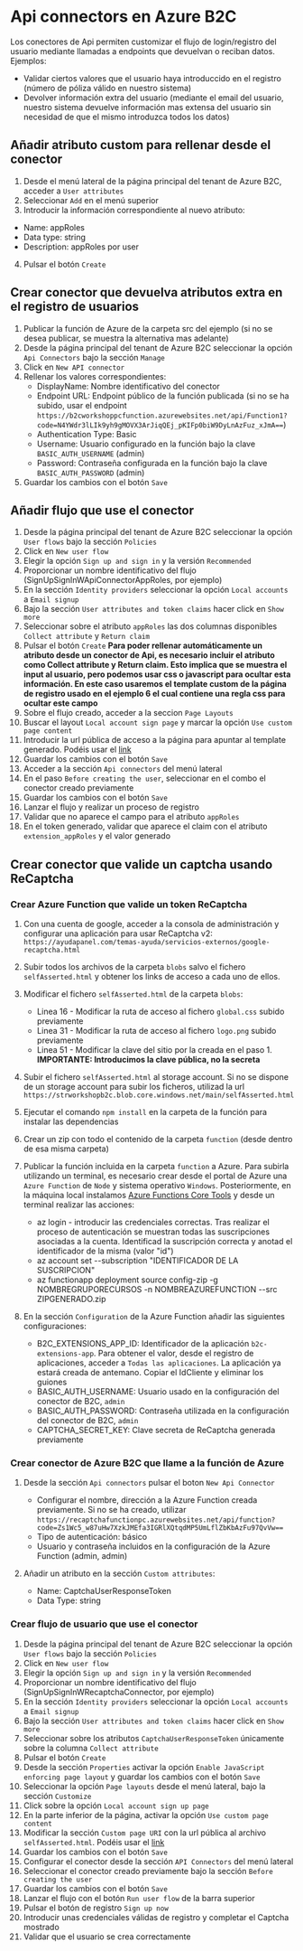 # Api connectors en Azure B2C
Los conectores de Api permiten customizar el flujo de login/registro del usuario mediante llamadas a endpoints que devuelvan o reciban datos. Ejemplos:
- Validar ciertos valores que el usuario haya introduccido en el registro (número de póliza válido en nuestro sistema)
- Devolver información extra del usuario (mediante el email del usuario, nuestro sistema devuelve información mas extensa del usuario sin necesidad de que el mismo introduzca todos los datos)

## Añadir atributo custom para rellenar desde el conector
1. Desde el menú lateral de la página principal del tenant de Azure B2C, acceder a `User attributes`
2. Seleccionar `Add` en el menú superior
3. Introducir la información correspondiente al nuevo atributo:
  - Name: appRoles
  - Data type: string
  - Description: appRoles por user
4. Pulsar el botón `Create`

## Crear conector que devuelva atributos extra en el registro de usuarios
1. Publicar la función de Azure de la carpeta src del ejemplo (si no se desea publicar, se muestra la alternativa mas adelante)
2. Desde la página principal del tenant de Azure B2C seleccionar la opción `Api Connectors` bajo la sección `Manage`
3. Click en `New API connector`
4. Rellenar los valores correspondientes:
    - DisplayName: Nombre identificativo del conector
    - Endpoint URL: Endpoint público de la función publicada (si no se ha subido, usar el endpoint `https://b2cworkshoppcfunction.azurewebsites.net/api/Function1?code=N4YWdr3lLIk9yh9gMOVX3ArJiqQEj_pKIFp0biW9DyLnAzFuz_xJmA==`)
    - Authentication Type: Basic
    - Username: Usuario configurado en la función bajo la clave `BASIC_AUTH_USERNAME` (admin) 
    - Password: Contraseña configurada en la función bajo la clave `BASIC_AUTH_PASSWORD` (admin)
5. Guardar los cambios con el botón `Save`

## Añadir flujo que use el conector
1. Desde la página principal del tenant de Azure B2C seleccionar la opción `User flows` bajo la sección `Policies`
2. Click en `New user flow`
3. Elegir la opción `Sign up and sign in` y la versión `Recommended`
4. Proporcionar un nombre identificativo del flujo (SignUpSignInWApiConnectorAppRoles, por ejemplo)
5. En la sección `Identity providers` seleccionar la opción `Local accounts` a `Email signup`
6. Bajo la sección `User attributes and token claims` hacer click en `Show more`
8. Seleccionar sobre el atributo `appRoles` las dos columnas disponibles `Collect attribute` y `Return claim`
9. Pulsar el botón `Create`
**Para poder rellenar automáticamente un atributo desde un conector de Api, es necesario incluir el atributo como Collect attribute y Return claim. Esto implica que se muestra el input al usuario, pero podemos usar css o javascript para ocultar esta información. En este caso usaremos el template custom de la página de registro usado en el ejemplo 6 el cual contiene una regla css para ocultar este campo**
10. Sobre el flujo creado, acceder a la seccion `Page Layouts`
11. Buscar el layout `Local account sign page` y marcar la opción `Use custom page content`
12. Introducir la url pública de acceso a la página para apuntar al template generado. Podéis usar el [link](https://strworkshopb2c.blob.core.windows.net/main/susi.cshtml)
13. Guardar los cambios con el botón `Save`
14. Acceder a la sección `Api connectors` del menú lateral
15. En el paso `Before creating the user`, seleccionar en el combo el conector creado previamente
16. Guardar los cambios con el botón `Save`
17. Lanzar el flujo y realizar un proceso de registro
18. Validar que no aparece el campo para el atributo `appRoles`
19. En el token generado, validar que aparece el claim con el atributo `extension_appRoles` y el valor generado

## Crear conector que valide un captcha usando ReCaptcha

### Crear Azure Function que valide un token ReCaptcha
1. Con una cuenta de google, acceder a la consola de administración y configurar una aplicación para usar ReCaptcha v2: `https://ayudapanel.com/temas-ayuda/servicios-externos/google-recaptcha.html`

2. Subir todos los archivos de la carpeta `blobs` salvo el fichero `selfAsserted.html` y obtener los links de acceso a cada uno de ellos.

3. Modificar el fichero `selfAsserted.html` de la carpeta `blobs`:
    - Linea 16 - Modificar la ruta de acceso al fichero `global.css` subido previamente
    - Linea 31 - Modificar la ruta de acceso al fichero `logo.png` subido previamente
    - Linea 51 - Modificar la clave del sitio por la creada en el paso 1. **IMPORTANTE: Introducimos la clave pública, no la secreta**

4. Subir el fichero `selfAsserted.html` al storage account. Si no se dispone de un storage account para subir los ficheros, utilizad la url `https://strworkshopb2c.blob.core.windows.net/main/selfAsserted.html`

6. Ejecutar el comando `npm install` en la carpeta de la función para instalar las dependencias

7. Crear un zip con todo el contenido de la carpeta `function` (desde dentro de esa misma carpeta)

8. Publicar la función incluida en la carpeta `function` a Azure. Para subirla utilizando un terminal, es necesario crear desde el portal de Azure una `Azure Function` de `Node` y sistema operativo `Windows`. Posteriormente, en la máquina local instalamos [Azure Functions Core Tools](https://learn.microsoft.com/en-us/azure/azure-functions/functions-run-local) y desde un terminal 
realizar las acciones:
    - az login - introducir las credenciales correctas. Tras realizar el proceso de autenticación se muestran todas las suscripciones asociadas a la cuenta. Identificad la suscripción correcta y anotad el identificador de la misma (valor "id")
    - az account set --subscription "IDENTIFICADOR DE LA SUSCRIPCION"
    - az functionapp deployment source config-zip -g NOMBREGRUPORECURSOS -n NOMBREAZUREFUNCTION --src ZIPGENERADO.zip

9. En la sección `Configuration` de la Azure Function añadir las siguientes configuraciones:
    - B2C_EXTENSIONS_APP_ID: Identificador de la aplicación `b2c-extensions-app`. Para obtener el valor, desde el registro de aplicaciones, acceder a `Todas las aplicaciones`. La aplicación ya estará creada de antemano. Copiar el IdCliente y eliminar los guiones
    - BASIC_AUTH_USERNAME: Usuario usado en la configuración del conector de B2C, `admin`
    - BASIC_AUTH_PASSWORD: Contraseña utilizada en la configuración del conector de B2C, `admin`
    - CAPTCHA_SECRET_KEY: Clave secreta de ReCaptcha generada previamente

### Crear conector de Azure B2C que llame a la función de Azure
1. Desde la sección `Api connectors` pulsar el boton `New Api Connector`
    - Configurar el nombre, dirección a la Azure Function creada previamente. Si no se ha creado, utilizar `https://recaptchafunctionpc.azurewebsites.net/api/function?code=Zs1Wc5_w87uHw7XzkJMEfa3IGRlXQtqdMP5UmLflZbKbAzFu97QvVw==`
    - Tipo de autenticación: básico
    - Usuario y contraseña incluidos en la configuración de la Azure Function (admin, admin)

2. Añadir un atributo en la sección `Custom attributes`:
    - Name: CaptchaUserResponseToken
    - Data Type: string

### Crear flujo de usuario que use el conector
1. Desde la página principal del tenant de Azure B2C seleccionar la opción `User flows` bajo la sección `Policies`
2. Click en `New user flow`
3. Elegir la opción `Sign up and sign in` y la versión `Recommended`
4. Proporcionar un nombre identificativo del flujo (SignUpSignInWRecaptchaConnector, por ejemplo)
5. En la sección `Identity providers` seleccionar la opción `Local accounts` a `Email signup`
6. Bajo la sección `User attributes and token claims` hacer click en `Show more`
7. Seleccionar sobre los atributos `CaptchaUserResponseToken` únicamente sobre la columna `Collect attribute`
8. Pulsar el botón `Create`
9. Desde la sección `Properties` activar la opción `Enable JavaScript enforcing page layout` y guardar los cambios con el botón `Save`
10. Seleccionar la opción `Page layouts` desde el menú lateral, bajo la sección `Customize`
11. Click sobre la opción `Local account sign up page`
12. En la parte inferior de la página, activar la opción `Use custom page content`
13. Modificar la sección `Custom page URI` con la url pública al archivo `selfAsserted.html`. Podéis usar el [link](https://strworkshopb2c.blob.core.windows.net/main/selfAsserted.html)
14. Guardar los cambios con el botón `Save`
15. Configurar el conector desde la sección `API Connectors` del menú lateral
16. Seleccionar el conector creado previamente bajo la sección `Before creating the user`
17. Guardar los cambios con el botón `Save`
18. Lanzar el flujo con el botón `Run user flow` de la barra superior
19. Pulsar el botón de registro `Sign up now`
20. Introducir unas credenciales válidas de registro y completar el Captcha mostrado
21. Validar que el usuario se crea correctamente
